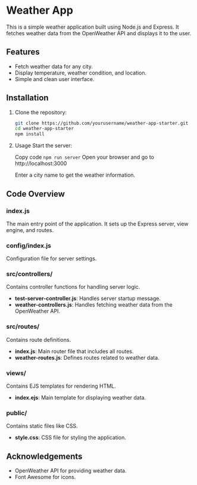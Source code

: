 # Weather App

This is a simple weather application built using Node.js and Express. It fetches weather data from the OpenWeather API and displays it to the user.

## Features

- Fetch weather data for any city.
- Display temperature, weather condition, and location.
- Simple and clean user interface.

## Installation

1. Clone the repository:
   ```sh
   git clone https://github.com/yourusername/weather-app-starter.git
   cd weather-app-starter
   npm install
   ```
2. Usage
   Start the server:
   
   Copy code
   ```npm run server```
   Open your browser and go to http://localhost:3000

   Enter a city name to get the weather information.

## Code Overview

### index.js
The main entry point of the application. It sets up the Express server, view engine, and routes.

### config/index.js
Configuration file for server settings.

### src/controllers/
Contains controller functions for handling server logic.
- **test-server-controller.js**: Handles server startup message.
- **weather-controllers.js**: Handles fetching weather data from the OpenWeather API.

### src/routes/
Contains route definitions.
- **index.js**: Main router file that includes all routes.
- **weather-routes.js**: Defines routes related to weather data.

### views/
Contains EJS templates for rendering HTML.
- **index.ejs**: Main template for displaying weather data.

### public/
Contains static files like CSS.
- **style.css**: CSS file for styling the application.

## Acknowledgements
- OpenWeather API for providing weather data.
- Font Awesome for icons.


